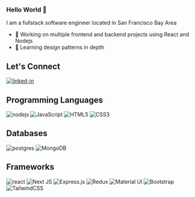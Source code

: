 ### Hello World 👋
I am a fullstack software engineer located in San Francisco Bay Area
- 🔭 Working on multiple frontend and backend projects using React and Nodejs
- 🌱 Learning design patterns in depth

## Let's Connect
[<img alt="linked-in" src="https://img.shields.io/badge/linkedin-%230077B5.svg?&style=for-the-badge&logo=linkedin&logoColor=white" />](https://www.linkedin.com/in/ajarriola)

## Programming Languages
<img alt="JavaScript" src="https://img.shields.io/badge/javascript%20-%23323330.svg?&style=for-the-badge&logo=javascript&logoColor=%23F7DF1E"/>
<img align="left" alt="nodejs" src="https://img.shields.io/badge/node.js%20-%2343853D.svg?&style=for-the-badge&logo=node.js&logoColor=white" />
<img alt="HTML5" src="https://img.shields.io/badge/html5%20-%23E34F26.svg?&style=for-the-badge&logo=html5&logoColor=white"/>
<img alt="CSS3" src="https://img.shields.io/badge/css3%20-%231572B6.svg?&style=for-the-badge&logo=css3&logoColor=white"/>

## Databases
<img alt="postgres" src="https://img.shields.io/badge/postgres-%23316192.svg?&style=for-the-badge&logo=postgresql&logoColor=white" />
<img alt="MongoDB" src ="https://img.shields.io/badge/MongoDB-%234ea94b.svg?&style=for-the-badge&logo=mongodb&logoColor=white"/>

## Frameworks
<img alt="react" src="https://img.shields.io/badge/react%20-%2320232a.svg?&style=for-the-badge&logo=react&logoColor=%2361DAFB" />
<img alt="Next JS" src="https://img.shields.io/badge/next%20js%20-%23000000.svg?&style=for-the-badge&logo=next.js&logoColor=white"/>
<img alt="Express.js" src="https://img.shields.io/badge/express.js%20-%23404d59.svg?&style=for-the-badge"/>
<img alt="Redux" src="https://img.shields.io/badge/redux%20-%23593d88.svg?&style=for-the-badge&logo=redux&logoColor=white"/>
<img alt="Material UI" src="https://img.shields.io/badge/material%20ui%20-%230081CB.svg?&style=for-the-badge&logo=material-ui&logoColor=white"/>
<img alt="Bootstrap" src="https://img.shields.io/badge/bootstrap%20-%23563D7C.svg?&style=for-the-badge&logo=bootstrap&logoColor=white"/>
<img alt="TailwindCSS" src="https://img.shields.io/badge/tailwindcss%20-%2338B2AC.svg?&style=for-the-badge&logo=tailwind-css&logoColor=white"/>
